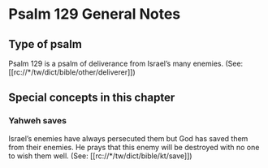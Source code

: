 # Psalm 129 General Notes
## Type of psalm

Psalm 129 is a psalm of deliverance from Israel’s many enemies. (See: [[rc://*/tw/dict/bible/other/deliverer]])

## Special concepts in this chapter

### Yahweh saves
Israel’s enemies have always persecuted them but God has saved them from their enemies. He prays that this enemy will be destroyed with no one to wish them well. (See: [[rc://*/tw/dict/bible/kt/save]])
